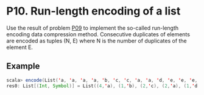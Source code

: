 # P10. Run-length encoding of a list

Use the result of problem [P09](../p09/README.md) to implement the so-called run-length encoding data compression method. Consecutive duplicates of elements are encoded as tuples (N, E) where N is the number of duplicates of the element E.

## Example

``` scala
scala> encode(List('a, 'a, 'a, 'a, 'b, 'c, 'c, 'a, 'a, 'd, 'e, 'e, 'e, 'e))
res0: List[(Int, Symbol)] = List((4,'a), (1,'b), (2,'c), (2,'a), (1,'d), (4,'e))
```
